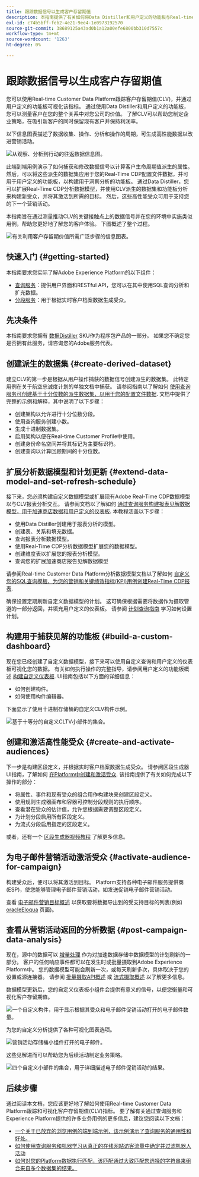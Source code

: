 ```yaml
---
title: 跟踪数据信号以生成客户存留期值
description: 本指南提供了有关如何将Data Distiller和用户定义的功能板与Real-time Customer Data Platform结合使用来衡量和可视化客户存留期值的端到端演示。
exl-id: c74b5bff-feb2-4e21-9ee4-1e0973192570
source-git-commit: 38689125a43ad0b1a12a00efe6800bb310d7557c
workflow-type: tm+mt
source-wordcount: '1263'
ht-degree: 0%

---
```


# 跟踪数据信号以生成客户存留期值

您可以使用Real-time Customer Data Platform跟踪客户存留期值(CLV)，并通过用户定义的功能板可视化该指标。 通过使用Data Distiller和用户定义的功能板，您可以测量客户在您的整个关系中对您公司的价值。 了解CLV可以帮助您制定企业策略，在吸引新客户的同时保留现有客户并保持利润率。

以下信息图表描述了数据收集、操作、分析和操作的周期，可生成高性能数据以改进营销活动。

![从观察、分析到行动的往返数据信息图。](../images/use-cases/infographic-use-case-cycle.png)

此端到端用例演示了如何捕获和修改数据信号以计算客户生命周期值派生的属性。 然后，可以将这些派生的数据集应用于您的Real-Time CDP配置文件数据，并可用于用户定义的功能板，以构建用于洞察分析的功能板。 通过Data Distiller，您可以扩展Real-Time CDP分析数据模型，并使用CLV派生的数据集和功能板分析来构建新受众，并将其激活到所需的目标。 然后，这些高性能受众可用于支持您的下一个营销活动。

本指南旨在通过测量推动CLV的关键接触点上的数据信号并在您的环境中实施类似用例，帮助您更好地了解您的客户体验。 下图概述了整个过程。

![有关利用客户存留期价值所需广泛步骤的信息图表。](../images/use-cases/implementation-steps.png)

## 快速入门 {#getting-started}

本指南要求您实际了解Adobe Experience Platform的以下组件：

* [查询服务](../home.md)：提供用户界面和RESTful API，您可以在其中使用SQL查询分析和扩充数据。
* [分段服务](../../segmentation/home.md)：用于根据实时客户档案数据生成受众。

## 先决条件

本指南要求您拥有 [数据Distiller](../data-distiller/overview.md) SKU作为程序包产品的一部分。 如果您不确定您是否拥有此服务，请咨询您的Adobe服务代表。

## 创建派生的数据集 {#create-derived-dataset}

建立CLV的第一步是根据从用户操作捕获的数据信号创建派生的数据集。 此特定用例在关于航空忠诚度计划的单独文档中捕获。 请参阅指南以了解如何 [使用查询服务可创建基于十分位数的派生数据集，以用于您的配置文件数据](./deciles-use-case.md). 文档中提供了完整的示例和解释，其中说明了以下步骤：

* 创建架构以允许进行十分位数分段。
* 使用查询服务创建小数。
* 生成十进制数据集。
* 启用架构以便在Real-time Customer Profile中使用。
* 创建身份命名空间并将其标记为主要标识符。
* 创建查询以计算回顾期间的十分位数。

## 扩展分析数据模型和计划更新 {#extend-data-model-and-set-refresh-schedule}

接下来，您必须构建自定义数据模型或扩展现有Adobe Real-Time CDP数据模型以与CLV报表分析交互。 请参阅文档以了解如何 [通过查询服务构建报表见解数据模型，用于加速商店数据和用户定义的仪表板](../data-distiller/query-accelerated-store/reporting-insights-data-model.md#build-a-reporting-insights-data-model). 本教程涵盖以下步骤：

* 使用Data Distiller创建用于报表分析的模型。
* 创建表、关系和填充数据。
* 查询报表分析数据模型。
* 使用Real-Time CDP分析数据模型扩展您的数据模型。
* 创建维度表以扩展您的报表分析模型。
* 查询您的扩展加速商店报告见解数据模型

请参阅Real-time Customer Data Platform分析数据模型文档以了解如何 [自定义您的SQL查询模板，为您的营销和关键绩效指标(KPI)用例创建Real-Time CDP报表](../../dashboards/cdp-insights-data-model.md).

确保设置定期刷新自定义数据模型的计划。 这可确保根据需要将数据作为摄取管道的一部分返回，并填充用户定义的仪表板。 请参阅 [计划查询指南](../ui/query-schedules.md#create-schedule) 学习如何设置计划。

## 构建用于捕获见解的功能板 {#build-a-custom-dashboard}

现在您已经创建了自定义数据模型，接下来可以使用自定义查询和用户定义的仪表板可视化您的数据。 有关如何执行操作的完整指导，请参阅用户定义的功能板概述 [构建自定义仪表板](../../dashboards/user-defined-dashboards.md). UI指南包括以下方面的详细信息：

* 如何创建构件。
* 如何使用构件编辑器。

下面显示了使用十进制存储桶的自定义CLV构件示例。

![基于十等分的自定义CLTV小部件的集合。](../images/use-cases/deciles-user-defined-dashboard.png)

## 创建和激活高性能受众 {#create-and-activate-audiences}

下一步是构建区段定义，并根据实时客户档案数据生成受众。 请参阅区段生成器UI指南，了解如何 [在Platform中创建和激活受众](../../segmentation/ui/segment-builder.md). 该指南提供了有关如何完成以下操作的部分：

* 将属性、事件和现有受众的组合用作构建块来创建区段定义。
* 使用规则生成器画布和容器可控制分段规则的执行顺序。
* 查看潜在受众的估计值，允许您根据需要调整区段定义。
* 为计划分段启用所有区段定义。
* 为流式分段启用指定的区段定义。

或者，还有一个 [区段生成器视频教程](https://experienceleague.adobe.com/docs/platform-learn/tutorials/audiences/create-segments.html) 了解更多信息。

## 为电子邮件营销活动激活受众 {#activate-audience-for-campaign}

构建受众后，便可以将其激活到目标。 Platform支持各种电子邮件服务提供商(ESP)，使您能够管理电子邮件营销活动，如发送促销电子邮件营销活动。

查看 [电子邮件营销目标概述](../../destinations/catalog/email-marketing/overview.md#connect-destination) 以获取要将数据导出到的受支持目标的列表(例如 [oracleEloqua](../../destinations/catalog/email-marketing/oracle-eloqua-api.md) 页面)。

## 查看从营销活动返回的分析数据 {#post-campaign-data-analysis}

现在，源中的数据可以 [增量处理](../key-concepts/incremental-load.md) 作为对加速数据存储中数据模型的计划刷新的一部分。 客户的任何响应事件都可以在发生时或批量摄取到Adobe Experience Platform中。 您的数据模型可能会刷新一次，或每天刷新多次，具体取决于您的设置或源连接器。 请参阅 [批量摄取API概述](../../ingestion/batch-ingestion/api-overview.md) 或 [流式摄取概述](../../ingestion/streaming-ingestion/overview.md) 以了解更多信息。

数据模型更新后，您的自定义仪表板小组件会提供有意义的信号，以便您衡量和可视化客户存留期值。

![一个自定义构件，用于显示根据其受众和电子邮件促销活动打开的电子邮件数量。](../images/use-cases/post-activation-and-email-response-kpis.png)

为您的自定义分析提供了各种可视化图表选项。

![营销活动存储桶小组件打开的电子邮件。](../images/use-cases/email-opened-by-campaign-buckets.png)

这些见解进而可以帮助您为后续活动制定业务策略。

![四个自定义小部件的集合，用于详细描述电子邮件促销活动的结果。](../images/use-cases/example-widgets.png)

## 后续步骤

通过阅读本文档，您应该更好地了解如何使用Real-time Customer Data Platform跟踪和可视化客户存留期值(CLV)指标。 要了解有关通过查询服务和Experience Platform提供的许多业务用例的更多信息，建议您阅读以下文档：

* [一个关于已放弃的浏览用例的端到端示例，该示例演示了查询服务的通用性和好处。](./abandoned-browse.md)
* [如何使用查询服务和机器学习从真正的在线网站访客流量中确定并过滤机器人活动](./bot-filtering.md)
* [如何对您的Platform数据执行匹配，该匹配通过大致匹配您选择的字符串来组合来自多个数据集的结果。](./fuzzy-match.md)

<!-- "Data signals are actions taken by consumers while online that offer clues about intent that can be acted upon. This includes anything from visiting a website to filling out a change of address or clicking an ad."  -->

<!-- "Customer touchpoints are your brand's points of customer contact, from start to finish." -->
